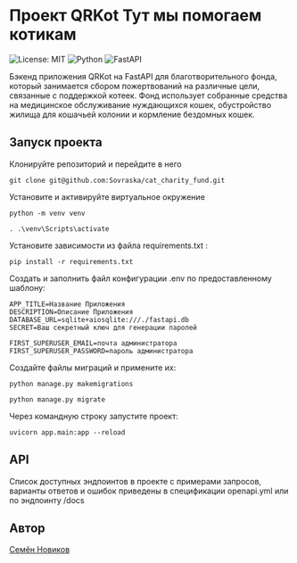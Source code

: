 # Проект QRKot  Тут мы помогаем котикам
![License: MIT](https://img.shields.io/badge/License-MIT-yellow.svg?style=for-the-badge) ![Python](https://img.shields.io/badge/python-3670A0?style=for-the-badge&logo=python&logoColor=ffdd54) ![FastAPI](https://img.shields.io/badge/FastAPI-005571?style=for-the-badge&logo=fastapi)   
  

Бэкенд приложения QRKot на FastAPI для благотворительного фонда, который занимается сбором пожертвований на различные цели, связанные с поддержкой котеек. Фонд использует собранные средства на медицинское обслуживание нуждающихся кошек, обустройство жилища для кошачьей колонии и кормление бездомных кошек.
  
  
## Запуск проекта  
  
Клонируйте репозиторий и перейдите в него

```
git clone git@github.com:Sovraska/cat_charity_fund.git
```
  
Установите и активируйте виртуальное окружение  

```
python -m venv venv 
```
```
. .\venv\Scripts\activate
```
  
Установите зависимости из файла requirements.txt :  
```  
pip install -r requirements.txt  
```  

Создать и заполнить файл конфигурации .env по предоставленному шаблону:  
```  
APP_TITLE=Название Приложения
DESCRIPTION=Описание Приложения
DATABASE_URL=sqlite+aiosqlite:///./fastapi.db
SECRET=Ваш секретный ключ для генерации паролей

FIRST_SUPERUSER_EMAIL=почта администратора
FIRST_SUPERUSER_PASSWORD=пароль администратора
```

Создайте файлы миграций и примените их:  
```  
python manage.py makemigrations
```
```  
python manage.py migrate
```  

Через командную строку запустите проект:  
```  
uvicorn app.main:app --reload 
```  
  
## API  
Список доступных эндпоинтов в проекте c примерами запросов, варианты ответов и ошибок приведены в спецификации openapi.yml  или по эндпоинту /docs
  
## Автор  
  
[Семён Новиков](https://github.com/Sovraska)